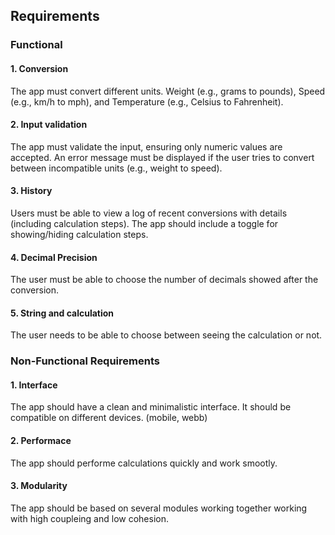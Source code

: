 ## Requirements
### Functional 
#### 1. Conversion
The app must convert different units. Weight (e.g., grams to pounds), Speed (e.g., km/h to mph), and Temperature (e.g., Celsius to Fahrenheit).

#### 2. Input validation
The app must validate the input, ensuring only numeric values are accepted.
An error message must be displayed if the user tries to convert between incompatible units (e.g., weight to speed).

#### 3. History
Users must be able to view a log of recent conversions with details (including calculation steps).
The app should include a toggle for showing/hiding calculation steps.

#### 4. Decimal Precision
The user must be able to choose the number of decimals showed after the conversion.

#### 5. String and calculation
The user needs to be able to choose between seeing the calculation or not.

### Non-Functional Requirements
#### 1. Interface
The app should have a clean and minimalistic interface.
It should be compatible on different devices. (mobile, webb)

#### 2. Performace
The app should performe calculations quickly and work smootly.

#### 3. Modularity
The app should be based on several modules working together working with high coupleing and low cohesion.
